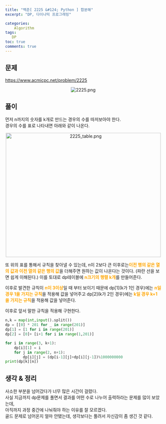 ```yaml
---
title: "백준[ 2225 &#124; Python ] 합분해"
excerpt: "DP, 다이나믹 프로그래밍"

categories:
    Algorithm
tags:
   DP
toc: true
comments: true
---
```

## 문제  
<https://www.acmicpc.net/problem/2225>
<p align = "center"><img alt = "2225.png" src = "../../assets/images/boj/2225.png"></p>

<style type = 'text/css'>
    .o{
    font-weight: bold;
    color:orange;
    }
</style>  
## 풀이  
먼저 n까지의 숫자를 k개로 만드는 경우의 수를 따저보아야 한다.  
경우의 수를 표로 나타내면 아래와 같이 나온다.  
<p align = "center"><img alt = "2225_table.png" src = "../../assets/images/boj/2225_table.png" style = "width : 500px; height : 400px"></p>  
또 위의 표를 통해서 규칙을 찾아낼 수 있는데,  
n이 2보다 큰 이후로는<span class= "o">이전 행의 같은 열의 값과 이전 열의 같은 행의 값</span>을 더해주면 원하는 값이 나온다는 것이다.  
(파란 선을 보면 쉽게 이해된다.)  
이를 토대로 dp테이블에 <span class = "o">n크기의 행렬 k개</span>를 만들어준다.  

이후로 발견한 규칙이 <span class ="o">n이 3이상</span>일 때 부터 보이기 때문에 dp\[1\](k가 1인 경우)에는 <span class ="o">n일 경우 1을 가지는 규칙</span>을 적용해 값을 넣어주고 
dp\[2\](k가 2인 경우)에는 <span class = "o"> k일 경우 k+1을 가지는 규칙</span>을 적용해 값을 넣어준다.  
  
이후로 앞서 말한 규칙을 적용해 구현한다.


```python
n,k = map(int,input().split())
dp = [[0] * 201 for _ in range(201)]
dp[1] = [1 for i in range(201)]
dp[2] = [0]+ [i+1 for i in range(1,201)]

for i in range(3, k+1):
    dp[i][1] = i
    for j in range(2, n+1):   
        dp[i][j] = (dp[i-1][j]+dp[i][j-1])%1000000000
print(dp[k][n])
```  
## 생각 & 정리  

사소한 부분을 넘어갔다가 너무 많은 시간이 걸렸다.  
사실 지금까지 dp문제를 풀면서 결과를 어떤 수로 나누어 출력하라는 문제를 많이 보았는데,  
아직까지 과정 중간에 나눠줘야 하는 이유를 잘 모르겠다.  
골드 문제로 넘어온지 얼마 안됐는데, 생각보다는 풀려서 자신감이 좀 생긴 것 같다.